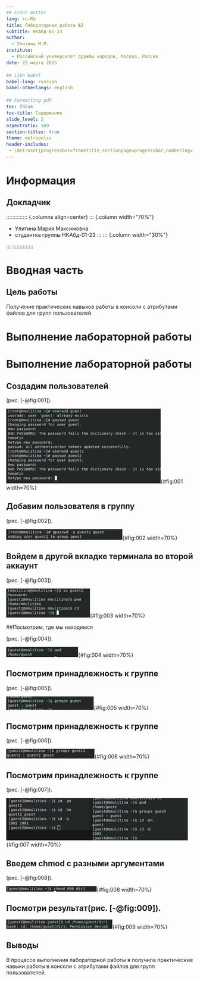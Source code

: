 ```yaml
---
## Front matter
lang: ru-RU
title: Лабораторная работа №3
subtitle: НКАбд-01-23
author:
  - Улитина М.М.
institute:
  - Российский университет дружбы народов, Москва, Россия
date: 22 марта 2025

## i18n babel
babel-lang: russian
babel-otherlangs: english

## Formatting pdf
toc: false
toc-title: Содержание
slide_level: 2
aspectratio: 169
section-titles: true
theme: metropolis
header-includes:
 - \metroset{progressbar=frametitle,sectionpage=progressbar,numbering=fraction}
---
```


# Информация

## Докладчик

:::::::::::::: {.columns align=center}
::: {.column width="70%"}

  * Улитина Мария Максимовна
  * студентка группы НКАбд-01-23
:::
::: {.column width="30%"}


:::
::::::::::::::

# Вводная часть

## Цель работы

Получение практических навыков работы в консоли с атрибутами файлов для групп пользователей.

# Выполнение лабораторной работы

# Выполнение лабораторной работы

## Создадим пользователей

(рис. [-@fig:001]).

![guest](image/1.PNG){#fig:001 width=70%}


## Добавим пользователя в группу

(рис. [-@fig:002]).

![group](image/2.PNG){#fig:002 width=70%}

## Войдем в другой вкладке терминала во второй аккаунт

(рис. [-@fig:003]).

![guest2](image/3.PNG){#fig:003 width=70%}

##Посмотрим, где мы находимся

(рис. [-@fig:004]).

![pwd](image/4.PNG){#fig:004 width=70%}

## Посмотрим принадлежность к группе

(рис. [-@fig:005]).

![groups](image/5.PNG){#fig:005 width=70%}

## Посмотрим принадлежность к группе

(рис. [-@fig:006]).

![groups](image/6.PNG){#fig:006 width=70%}

## Посмотрим принадлежность к группе

(рис. [-@fig:007]).

![groups](image/7.PNG){#fig:007 width=70%}

## Введем chmod с разными аргументами 

(рис. [-@fig:008]).

![chmod](image/8.PNG){#fig:008 width=70%}

## Посмотри результат(рис. [-@fig:009]).

![permission denied](image/9.PNG){#fig:009 width=70%}



## Выводы
 
В процессе выполнения лабораторной работы я получила практические навыки работы в консоли с атрибутами файлов для групп пользователей.


